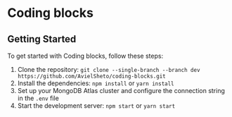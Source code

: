 # Coding blocks

## Getting Started
To get started with Coding blocks, follow these steps:
1. Clone the repository: `git clone --single-branch --branch dev https://github.com/AvielSheto/coding-blocks.git`
2. Install the dependencies: `npm install` or `yarn install`
3. Set up your MongoDB Atlas cluster and configure the connection string in the `.env` file
4. Start the development server: `npm start` or `yarn start`
